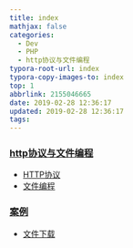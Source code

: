 ```yaml
---
title: index
mathjax: false
categories:
  - Dev
  - PHP
  - http协议与文件编程
typora-root-url: index
typora-copy-images-to: index
top: 1
abbrlink: 2155046665
date: 2019-02-28 12:36:17
updated: 2019-02-28 12:36:17
tags:
---
```



### [http协议与文件编程](http协议与文件编程.md)

* [HTTP协议](http协议与文件编程.md)
* [文件编程](http协议与文件编程.md)



### [案例](http协议与文件编程案例.md)

* [文件下载](http协议与文件编程案例.md)